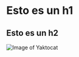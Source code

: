 # Esto es un h1
## Esto es un h2

![Image of Yaktocat](https://octodex.github.com/images/yaktocat.png)

